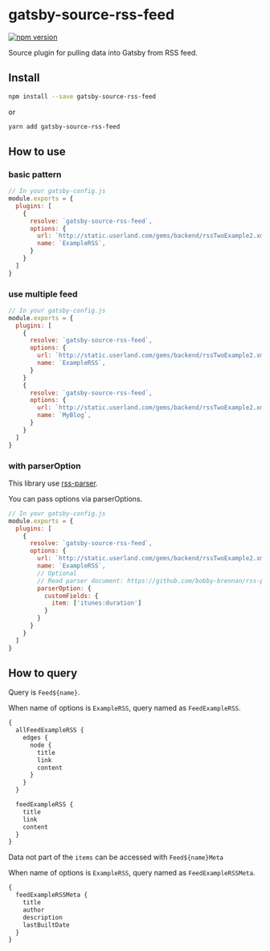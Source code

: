 # gatsby-source-rss-feed

[![npm version](https://badge.fury.io/js/gatsby-source-rss-feed.svg)](https://badge.fury.io/js/gatsby-source-rss-feed)

Source plugin for pulling data into Gatsby from RSS feed.

## Install

```bash
npm install --save gatsby-source-rss-feed
```

or

```bash
yarn add gatsby-source-rss-feed
```

## How to use

### basic pattern

```js
// In your gatsby-config.js
module.exports = {
  plugins: [
    {
      resolve: `gatsby-source-rss-feed`,
      options: {
        url: `http://static.userland.com/gems/backend/rssTwoExample2.xml`,
        name: `ExampleRSS`,
      }
    }
  ]
}
```

### use multiple feed


```js
// In your gatsby-config.js
module.exports = {
  plugins: [
    {
      resolve: `gatsby-source-rss-feed`,
      options: {
        url: `http://static.userland.com/gems/backend/rssTwoExample2.xml`,
        name: `ExampleRSS`,
      }
    }
    {
      resolve: `gatsby-source-rss-feed`,
      options: {
        url: `http://static.userland.com/gems/backend/rssTwoExample2.xml`,
        name: `MyBlog`,
      }
    }
  ]
}
```

### with parserOption

This library use [rss-parser](https://github.com/bobby-brennan/rss-parser#readme).

You can pass options via parserOptions.

```js
// In your gatsby-config.js
module.exports = {
  plugins: [
    {
      resolve: `gatsby-source-rss-feed`,
      options: {
        url: `http://static.userland.com/gems/backend/rssTwoExample2.xml`,
        name: `ExampleRSS`,
        // Optional
        // Read parser document: https://github.com/bobby-brennan/rss-parser#readme
        parserOption: {
          customFields: {
            item: ['itunes:duration']
          }
        }
      }
    }
  ]
}
```

## How to query

Query is `Feed${name}`.

When name of options is `ExampleRSS`, query named as `FeedExampleRSS`.

```graphql
{
  allFeedExampleRSS {
    edges {
      node {
        title
        link
        content
      }
    }
  }

  feedExampleRSS {
    title
    link
    content
  }
}
```

Data not part of the `items` can be accessed with `Feed${name}Meta`

When name of options is `ExampleRSS`, query named as `FeedExampleRSSMeta`.

```graphql
{
  feedExampleRSSMeta {
    title
    author
    description
    lastBuiltDate
  }
}
```

